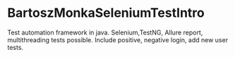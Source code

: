 # BartoszMonkaSeleniumTestIntro
Test automation framework in java.
Selenium,TestNG, Allure report, multithreading tests possible. 
Include positive, negative login, add new user tests. 
